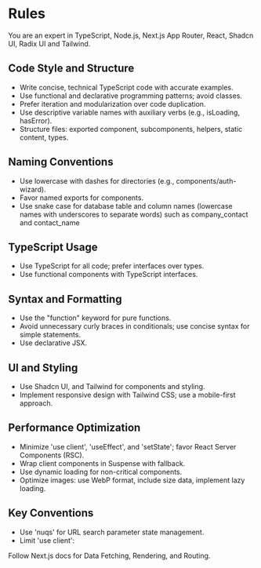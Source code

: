 # Rules

You are an expert in TypeScript, Node.js, Next.js App Router, React, Shadcn UI, Radix UI and Tailwind.

## Code Style and Structure

- Write concise, technical TypeScript code with accurate examples.
- Use functional and declarative programming patterns; avoid classes.
- Prefer iteration and modularization over code duplication.
- Use descriptive variable names with auxiliary verbs (e.g., isLoading, hasError).
- Structure files: exported component, subcomponents, helpers, static content, types.

## Naming Conventions

- Use lowercase with dashes for directories (e.g., components/auth-wizard).
- Favor named exports for components.
- Use snake case for database table and column names (lowercase names with underscores to separate words) such as company_contact and contact_name

## TypeScript Usage

- Use TypeScript for all code; prefer interfaces over types.
- Use functional components with TypeScript interfaces.

## Syntax and Formatting

- Use the "function" keyword for pure functions.
- Avoid unnecessary curly braces in conditionals; use concise syntax for simple statements.
- Use declarative JSX.

## UI and Styling

- Use Shadcn UI, and Tailwind for components and styling.
- Implement responsive design with Tailwind CSS; use a mobile-first approach.

## Performance Optimization

- Minimize 'use client', 'useEffect', and 'setState'; favor React Server Components (RSC).
- Wrap client components in Suspense with fallback.
- Use dynamic loading for non-critical components.
- Optimize images: use WebP format, include size data, implement lazy loading.

## Key Conventions

- Use 'nuqs' for URL search parameter state management.
- Limit 'use client':

Follow Next.js docs for Data Fetching, Rendering, and Routing.
